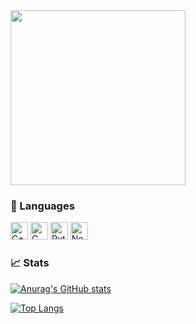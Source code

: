<img src="https://github.com/ussaka/ussaka/blob/main/obi.gif" width="280">

### :wrench: Languages
<img src="https://img.shields.io/badge/C++-282C34?logo=c%2B%2B" alt="C++ logo" title="C++" height="28" />  <img src="https://img.shields.io/badge/C-282C34?logo=c" alt="C logo" title="C" height="28" />  <img src="https://img.shields.io/badge/Python-282C34?logo=python" alt="Python logo" title="Python" height="28" />  <img src="https://img.shields.io/badge/Node.Js-282C34?logo=node.js" alt="Node.js logo" title="Node.js" height="28" />

### :chart_with_upwards_trend: Stats
<!--Stats Card-->
[![Anurag's GitHub stats](https://github-readme-stats.vercel.app/api?username=ussaka&show_icons=true&theme=transparent)](https://github.com/anuraghazra/github-readme-stats)
<!--Top Languages Card-->
[![Top Langs](https://github-readme-stats.vercel.app/api/top-langs/?username=ussaka&layout=compact&theme=transparent)](https://github.com/anuraghazra/github-readme-stats)
